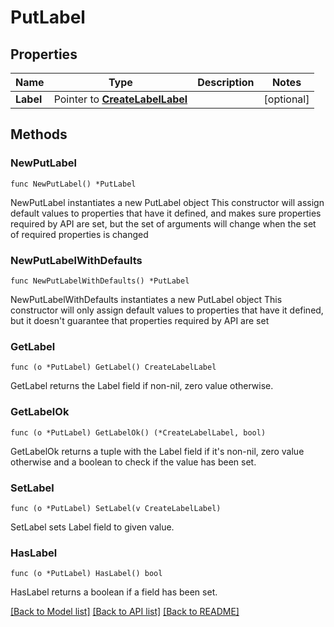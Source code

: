# PutLabel

## Properties

Name | Type | Description | Notes
------------ | ------------- | ------------- | -------------
**Label** | Pointer to [**CreateLabelLabel**](CreateLabelLabel.md) |  | [optional] 

## Methods

### NewPutLabel

`func NewPutLabel() *PutLabel`

NewPutLabel instantiates a new PutLabel object
This constructor will assign default values to properties that have it defined,
and makes sure properties required by API are set, but the set of arguments
will change when the set of required properties is changed

### NewPutLabelWithDefaults

`func NewPutLabelWithDefaults() *PutLabel`

NewPutLabelWithDefaults instantiates a new PutLabel object
This constructor will only assign default values to properties that have it defined,
but it doesn't guarantee that properties required by API are set

### GetLabel

`func (o *PutLabel) GetLabel() CreateLabelLabel`

GetLabel returns the Label field if non-nil, zero value otherwise.

### GetLabelOk

`func (o *PutLabel) GetLabelOk() (*CreateLabelLabel, bool)`

GetLabelOk returns a tuple with the Label field if it's non-nil, zero value otherwise
and a boolean to check if the value has been set.

### SetLabel

`func (o *PutLabel) SetLabel(v CreateLabelLabel)`

SetLabel sets Label field to given value.

### HasLabel

`func (o *PutLabel) HasLabel() bool`

HasLabel returns a boolean if a field has been set.


[[Back to Model list]](../README.md#documentation-for-models) [[Back to API list]](../README.md#documentation-for-api-endpoints) [[Back to README]](../README.md)


